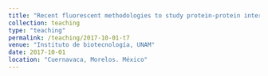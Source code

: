 ```yaml
---
title: "Recent fluorescent methodologies to study protein-protein interaction"
collection: teaching
type: "teaching"
permalink: /teaching/2017-10-01-t7
venue: "Instituto de biotecnología, UNAM"
date: 2017-10-01
location: "Cuernavaca, Morelos. México"
---
```

